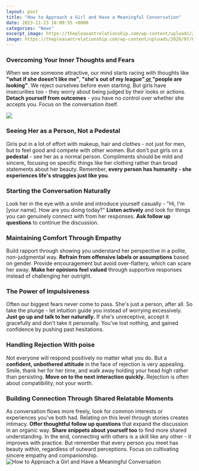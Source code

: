 ```yaml
---
layout: post
title: "How to Approach a Girl and Have a Meaningful Conversation"
date: 2023-11-23 18:09:55 +0000
categories: "News"
excerpt_image: https://thepleasantrelationship.com/wp-content/uploads/2020/07/How-to-start-a-conversation-with-a-girl-over-text-15-Steps-Guide-1-1024x1024.jpg
image: https://thepleasantrelationship.com/wp-content/uploads/2020/07/How-to-start-a-conversation-with-a-girl-over-text-15-Steps-Guide-1-1024x1024.jpg
---
```


### Overcoming Your Inner Thoughts and Fears 
When we see someone attractive, our mind starts racing with thoughts like **"what if she doesn't like me"**, **"she's out of my league"[ or ](https://yt.io.vn/collection/aguillon)"people are looking"**. We reject ourselves before even starting. But girls have insecurities too - they worry about being judged by their looks or actions. **Detach yourself from outcomes** - you have no control over whether she accepts you. Focus on the conversation itself.

![](https://shiramiller.com/wp-content/uploads/2020/12/4-Ways-to-Have-More-Meaningful-Conversations-1024x682.jpg)
### Seeing Her as a Person, Not a Pedestal 
Girls put in a lot of effort with makeup, hair and clothes - not just for men, but to feel good and compete with other women. But don't put girls on a **pedestal** - see her as a normal person. Compliments should be mild and sincere, focusing on specific things like her clothing rather than broad statements about her beauty. Remember, **every person has humanity - she experiences life's struggles just like you**. 
### Starting the Conversation Naturally  
Look her in the eye with a smile and introduce yourself casually - "Hi, I'm [your name]. How are you doing today?" **Listen actively** and look for things you can genuinely connect with from her responses. **Ask follow up questions** to continue the discussion. 
### Maintaining Comfort Through Empathy
Build rapport through showing you understand her perspective in a polite, non-judgmental way. **Refrain from offensive labels or assumptions** based on gender. Provide encouragement but avoid over-flattery, which can scare her away. **Make her opinions feel valued** through supportive responses instead of challenging her outright.
### The Power of Impulsiveness 
Often our biggest fears never come to pass. She's just a person, after all. So take the plunge - let intuition guide you instead of worrying excessively. **Just go up and talk to her naturally.** If she's unreceptive, accept it gracefully and don't take it personally. You've lost nothing, and gained confidence by pushing past hesitations. 
### Handling Rejection With poise
Not everyone will respond positively no matter what you do. But a **confident, unbothered attitude** in the face of rejection is very appealing. Smile, thank her for her time, and walk away holding your head high rather than persisting. **Move on to the next interaction quickly.** Rejection is often about compatibility, not your worth.
### Building Connection Through Shared Relatable Moments
As conversation flows more freely, look for common interests or experiences you've both had. Relating on this level through stories creates intimacy. **Offer thoughtful follow up questions** that expand the discussion in an organic way. **Share snippets about yourself too** to find more shared understanding.
In the end, connecting with others is a skill like any other - it improves with practice. But remember that every person you meet has beauty within, regardless of outward perceptions. Focus on cultivating sincere empathy and companionship.
![How to Approach a Girl and Have a Meaningful Conversation](https://thepleasantrelationship.com/wp-content/uploads/2020/07/How-to-start-a-conversation-with-a-girl-over-text-15-Steps-Guide-1-1024x1024.jpg)